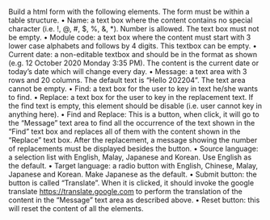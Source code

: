 Build a html form with the following elements. The form must be within a table structure.
• Name: a text box where the content contains no special character (i.e. !, @, #, $, %, &, *).
Number is allowed. The text box must not be empty.
• Module code: a text box where the content must start with 3 lower case alphabets and
follows by 4 digits. This textbox can be empty.
• Current date: a non-editable textbox and should be in the format as shown (e.g. 12 October
2020 Monday 3:35 PM). The content is the current date or today’s date which will change
every day.
• Message: a text area with 3 rows and 20 columns. The default text is “Hello 202204”. The
text area cannot be empty.
• Find: a text box for the user to key in text he/she wants to find.
• Replace: a text box for the user to key in the replacement text. If the find text is empty, this
element should be disable (i.e. user cannot key in anything here).
• Find and Replace: This is a button, when click, it will go to the “Message” text area to find all
the occurrence of the text shown in the “Find” text box and replaces all of them with the
content shown in the “Replace” text box. After the replacement, a message showing the
number of replacements must be displayed besides the button.
• Source language: a selection list with English, Malay, Japanese and Korean. Use English as
the default.
• Target language: a radio button with English, Chinese, Malay, Japanese and Korean. Make
Japanese as the default.
• Submit button: the button is called “Translate”. When it is clicked, it should invoke the
google translate https://translate.google.com to perform the translation of the content in
the “Message” text area as described above.
• Reset button: this will reset the content of all the elements.
